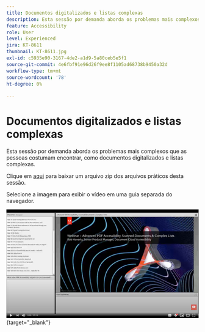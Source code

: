 ```yaml
---
title: Documentos digitalizados e listas complexas
description: Esta sessão por demanda aborda os problemas mais complexos que as pessoas costumam encontrar, como documentos digitalizados e listas complexas
feature: Accessibility
role: User
level: Experienced
jira: KT-8611
thumbnail: KT-8611.jpg
exl-id: c5935e90-3167-4de2-a1d9-5a80ceb5e5f1
source-git-commit: 4e6fbf91e96d26f9ee8f1105ad68738b9450a32d
workflow-type: tm+mt
source-wordcount: '78'
ht-degree: 0%

---
```


# Documentos digitalizados e listas complexas

Esta sessão por demanda aborda os problemas mais complexos que as pessoas costumam encontrar, como documentos digitalizados e listas complexas.

Clique em [aqui](../assets/accessibilitysession4.zip) para baixar um arquivo zip dos arquivos práticos desta sessão.

Selecione a imagem para exibir o vídeo em uma guia separada do navegador.

[![Vídeo da sessão 4](../assets/Accessibilitysession4_YT.png)](https://youtu.be/RuBk6DqJBFc){target="_blank"}
